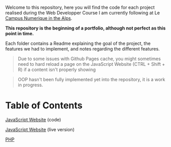 Welcome to this repository, here you will find the code for each project realised during the Web Developper Course I am currently following at Le [Campus Numerique in the Alps](https://le-campus-numerique.fr/wp-content/uploads/2024/02/Programme-developpeur-avance.pdf). 

**This repository is the beginning of a portfolio, although not perfect as this point in time.**

Each folder contains a Readme explaining the goal of the project, the features we had to implement, and notes regarding the different features.

> Due to some issues with Github Pages cache, you might sometimes need to hard reload a page on the JavaScript Website (CTRL + Shift + R) if a content isn't properly showing

> OOP hasn't been fully implemented yet into the repository, it is a work in progress.

# Table of Contents

[JavaScript Website](https://github.com/nightandstars/Dev_Projects/tree/main/JS_Website) (code)

[JavaScript Website](https://nightandstars.github.io/Dev_Projects/JS_Website/Home/home.html) (live version)

[PHP](https://github.com/nightandstars/Dev_Projects/tree/main/PHP)
